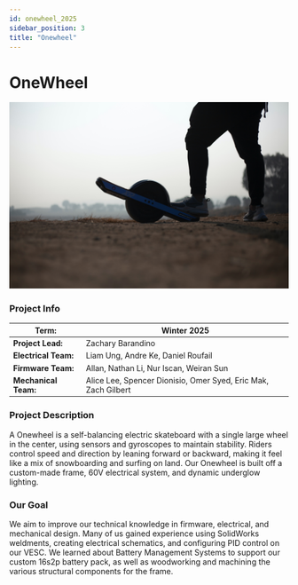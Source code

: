 ```yaml
---
id: onewheel_2025
sidebar_position: 3
title: "Onewheel"
---
```


# OneWheel

![OneWheel](./img/electric_onewheel.jpg)

### Project Info

| **Term:** | Winter 2025 |
| -------------------- | --------------------------------------------------------------------------|
| **Project Lead:**       | Zachary Barandino |
| **Electrical Team:**       | Liam Ung, Andre Ke, Daniel Roufail |
| **Firmware Team:** | Allan, Nathan Li, Nur Iscan, Weiran Sun |
| **Mechanical Team:** | Alice Lee, Spencer Dionisio, Omer Syed, Eric Mak, Zach Gilbert |

### Project Description

A Onewheel is a self-balancing electric skateboard with a single large wheel in the center, using sensors and gyroscopes to maintain stability. Riders control speed and direction by leaning forward or backward, making it feel like a mix of snowboarding and surfing on land. Our Onewheel is built off a custom-made frame, 60V electrical system, and dynamic underglow lighting.


### Our Goal
We aim to improve our technical knowledge in firmware, electrical, and mechanical design. 
Many of us gained experience using SolidWorks weldments, creating electrical schematics, and configuring PID control on our VESC. We learned about Battery Management Systems to support our custom 16s2p battery pack, as well as woodworking and machining the various structural components for the frame.

